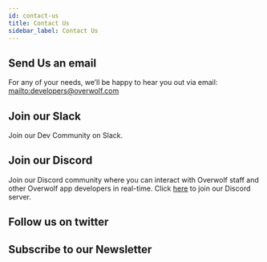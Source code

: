 ```yaml
---
id: contact-us
title: Contact Us
sidebar_label: Contact Us
---
```


## Send Us an email

For any of your needs, we’ll be happy to hear you out via email: [mailto:developers@overwolf.com](developers@overwolf.com)

## Join our Slack
Join our Dev Community on Slack.


## Join our Discord
Join our Discord community where you can interact with Overwolf staff and other Overwolf app developers in real-time.
Click [here](https://discord.gg/cjjrZDp) to join our Discord server.

## Follow us on twitter

## Subscribe to our Newsletter
